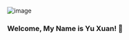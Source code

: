 ![image](https://github.com/PeanutNJam/PeanutNJam/assets/106653269/8ee756e8-4ed1-45d5-907b-1e13fb55e090)
### Welcome, My Name is Yu Xuan! 👋

<!--
**PeanutNJam/PeanutNJam** is a ✨ _special_ ✨ repository because its `README.md` (this file) appears on your GitHub profile.

Here are some ideas to get you started:

- 🔭 I’m currently working on ...
- 🌱 I’m currently learning ...
- 👯 I’m looking to collaborate on ...
- 🤔 I’m looking for help with ...
- 💬 Ask me about ...
- 📫 How to reach me: ...
- 😄 Pronouns: ...
- ⚡ Fun fact: ...
-->
